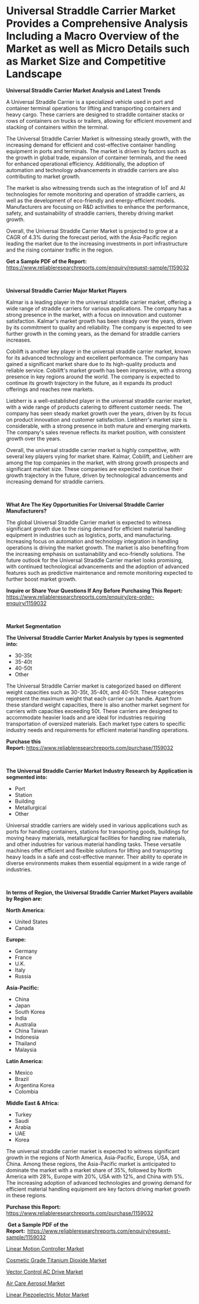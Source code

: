 <p><h1>Universal Straddle Carrier Market Provides a Comprehensive Analysis Including a Macro Overview of the Market as well as Micro Details such as Market Size and Competitive Landscape</h1></p><p><strong>Universal Straddle Carrier Market Analysis and Latest Trends</strong></p>
<p><p>A Universal Straddle Carrier is a specialized vehicle used in port and container terminal operations for lifting and transporting containers and heavy cargo. These carriers are designed to straddle container stacks or rows of containers on trucks or trailers, allowing for efficient movement and stacking of containers within the terminal.</p><p>The Universal Straddle Carrier Market is witnessing steady growth, with the increasing demand for efficient and cost-effective container handling equipment in ports and terminals. The market is driven by factors such as the growth in global trade, expansion of container terminals, and the need for enhanced operational efficiency. Additionally, the adoption of automation and technology advancements in straddle carriers are also contributing to market growth.</p><p>The market is also witnessing trends such as the integration of IoT and AI technologies for remote monitoring and operation of straddle carriers, as well as the development of eco-friendly and energy-efficient models. Manufacturers are focusing on R&D activities to enhance the performance, safety, and sustainability of straddle carriers, thereby driving market growth.</p><p>Overall, the Universal Straddle Carrier Market is projected to grow at a CAGR of 4.3% during the forecast period, with the Asia-Pacific region leading the market due to the increasing investments in port infrastructure and the rising container traffic in the region.</p></p>
<p><strong>Get a Sample PDF of the Report:&nbsp;</strong> <a href="https://www.reliableresearchreports.com/enquiry/request-sample/1159032">https://www.reliableresearchreports.com/enquiry/request-sample/1159032</a></p>
<p>&nbsp;</p>
<p><strong>Universal Straddle Carrier Major Market Players</strong></p>
<p><p>Kalmar is a leading player in the universal straddle carrier market, offering a wide range of straddle carriers for various applications. The company has a strong presence in the market, with a focus on innovation and customer satisfaction. Kalmar's market growth has been steady over the years, driven by its commitment to quality and reliability. The company is expected to see further growth in the coming years, as the demand for straddle carriers increases.</p><p>Cobilift is another key player in the universal straddle carrier market, known for its advanced technology and excellent performance. The company has gained a significant market share due to its high-quality products and reliable service. Cobilift's market growth has been impressive, with a strong presence in key regions around the world. The company is expected to continue its growth trajectory in the future, as it expands its product offerings and reaches new markets.</p><p>Liebherr is a well-established player in the universal straddle carrier market, with a wide range of products catering to different customer needs. The company has seen steady market growth over the years, driven by its focus on product innovation and customer satisfaction. Liebherr's market size is considerable, with a strong presence in both mature and emerging markets. The company's sales revenue reflects its market position, with consistent growth over the years.</p><p>Overall, the universal straddle carrier market is highly competitive, with several key players vying for market share. Kalmar, Cobilift, and Liebherr are among the top companies in the market, with strong growth prospects and significant market size. These companies are expected to continue their growth trajectory in the future, driven by technological advancements and increasing demand for straddle carriers.</p></p>
<p>&nbsp;</p>
<p><strong>What Are The Key Opportunities For Universal Straddle Carrier Manufacturers?</strong></p>
<p><p>The global Universal Straddle Carrier market is expected to witness significant growth due to the rising demand for efficient material handling equipment in industries such as logistics, ports, and manufacturing. Increasing focus on automation and technology integration in handling operations is driving the market growth. The market is also benefiting from the increasing emphasis on sustainability and eco-friendly solutions. The future outlook for the Universal Straddle Carrier market looks promising, with continued technological advancements and the adoption of advanced features such as predictive maintenance and remote monitoring expected to further boost market growth.</p></p>
<p><strong>Inquire or Share Your Questions If Any Before Purchasing This Report:</strong> <a href="https://www.reliableresearchreports.com/enquiry/pre-order-enquiry/1159032">https://www.reliableresearchreports.com/enquiry/pre-order-enquiry/1159032</a></p>
<p>&nbsp;</p>
<p><strong>Market Segmentation</strong></p>
<p><strong>The Universal Straddle Carrier Market Analysis by types is segmented into:</strong></p>
<p><ul><li>30-35t</li><li>35-40t</li><li>40-50t</li><li>Other</li></ul></p>
<p><p>The Universal Straddle Carrier market is categorized based on different weight capacities such as 30-35t, 35-40t, and 40-50t. These categories represent the maximum weight that each carrier can handle. Apart from these standard weight capacities, there is also another market segment for carriers with capacities exceeding 50t. These carriers are designed to accommodate heavier loads and are ideal for industries requiring transportation of oversized materials. Each market type caters to specific industry needs and requirements for efficient material handling operations.</p></p>
<p><strong>Purchase this Report:&nbsp;</strong><a href="https://www.reliableresearchreports.com/purchase/1159032">https://www.reliableresearchreports.com/purchase/1159032</a></p>
<p>&nbsp;</p>
<p><strong>The Universal Straddle Carrier Market Industry Research by Application is segmented into:</strong></p>
<p><ul><li>Port</li><li>Station</li><li>Building</li><li>Metallurgical</li><li>Other</li></ul></p>
<p><p>Universal straddle carriers are widely used in various applications such as ports for handling containers, stations for transporting goods, buildings for moving heavy materials, metallurgical facilities for handling raw materials, and other industries for various material handling tasks. These versatile machines offer efficient and flexible solutions for lifting and transporting heavy loads in a safe and cost-effective manner. Their ability to operate in diverse environments makes them essential equipment in a wide range of industries.</p></p>
<p>&nbsp;</p>
<p><strong>In terms of Region, the Universal Straddle Carrier Market Players available by Region are:</strong></p>
<p>
    <p> <strong> North America: </strong>
        <ul>
            <li>United States</li>
            <li>Canada</li>
        </ul>
        </p> 
    <p> <strong> Europe: </strong>
        <ul>
            <li>Germany</li>
            <li>France</li>
            <li>U.K.</li>
            <li>Italy</li>
            <li>Russia</li>
        </ul>
        </p> 
    <p> <strong> Asia-Pacific: </strong>
        <ul>
            <li>China</li>
            <li>Japan</li>
            <li>South Korea</li>
            <li>India</li>
            <li>Australia</li>
            <li>China Taiwan</li>
            <li>Indonesia</li>
            <li>Thailand</li>
            <li>Malaysia</li>
        </ul>
        </p> 
    <p> <strong> Latin America: </strong>
        <ul>
            <li>Mexico</li>
            <li>Brazil</li>
            <li>Argentina Korea</li>
            <li>Colombia</li>
        </ul>
        </p> 
    <p> <strong> Middle East & Africa: </strong>
        <ul>
            <li>Turkey</li>
            <li>Saudi</li>
            <li>Arabia</li>
            <li>UAE</li>
            <li>Korea</li>
        </ul>
    </p>
    </p>
<p><p>The universal straddle carrier market is expected to witness significant growth in the regions of North America, Asia-Pacific, Europe, USA, and China. Among these regions, the Asia-Pacific market is anticipated to dominate the market with a market share of 35%, followed by North America with 28%, Europe with 20%, USA with 12%, and China with 5%. The increasing adoption of advanced technologies and growing demand for efficient material handling equipment are key factors driving market growth in these regions.</p></p>
<p><strong>Purchase this Report: </strong><a href="https://www.reliableresearchreports.com/purchase/1159032">https://www.reliableresearchreports.com/purchase/1159032</a></p>
<p>&nbsp;<strong>Get a Sample PDF of the Report:&nbsp;&nbsp;</strong><a href="https://www.reliableresearchreports.com/enquiry/request-sample/1159032">https://www.reliableresearchreports.com/enquiry/request-sample/1159032</a></p>
<p><strong></strong></p>
<p><p><a href="https://medium.com/@raulkihn1910/linear-motion-controller-market-report-reveals-the-latest-trends-and-growth-opportunities-of-this-6d28e31c785f">Linear Motion Controller Market</a></p><p><a href="https://github.com/cecuraprangm/Market-Research-Report-List-1/blob/main/cosmetic-grade-titanium-dioxide-market.md">Cosmetic Grade Titanium Dioxide Market</a></p><p><a href="https://medium.com/@raulkihn1910/vector-control-ac-drive-market-size-market-outlook-and-market-forecast-2024-to-2031-37fce18073b3">Vector Control AC Drive Market</a></p><p><a href="https://github.com/fiixsa/Market-Research-Report-List-1/blob/main/air-care-aerosol-market.md">Air Care Aerosol Market</a></p><p><a href="https://medium.com/@raulkihn1910/linear-piezoelectric-motor-market-analysis-its-cagr-market-segmentation-and-global-industry-fc14a78e604c">Linear Piezoelectric Motor Market</a></p></p>